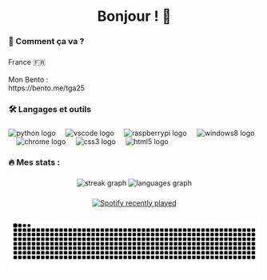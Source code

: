 <h1 align="center">Bonjour ! 👋</h1>

###

<h3 align="left">🚀  Comment ça va ?</h3>

###

<p align="left">France 🇫🇷<br><br>Mon Bento :<br>https://bento.me/tga25</p>

###

<h3 align="left">🛠 Langages et outils</h3>

###

<div align="left">
  <img src="https://cdn.jsdelivr.net/gh/devicons/devicon/icons/python/python-original.svg" height="40" alt="python logo"  />
  <img width="12" />
  <img src="https://cdn.jsdelivr.net/gh/devicons/devicon/icons/vscode/vscode-original.svg" height="40" alt="vscode logo"  />
  <img width="12" />
  <img src="https://cdn.jsdelivr.net/gh/devicons/devicon/icons/raspberrypi/raspberrypi-original.svg" height="40" alt="raspberrypi logo"  />
  <img width="12" />
  <img src="https://cdn.jsdelivr.net/gh/devicons/devicon/icons/windows8/windows8-original.svg" height="40" alt="windows8 logo"  />
  <img width="12" />
  <img src="https://cdn.jsdelivr.net/gh/devicons/devicon/icons/chrome/chrome-original.svg" height="40" alt="chrome logo"  />
  <img width="12" />
  <img src="https://cdn.jsdelivr.net/gh/devicons/devicon/icons/css3/css3-original.svg" height="40" alt="css3 logo"  />
  <img width="12" />
  <img src="https://cdn.jsdelivr.net/gh/devicons/devicon/icons/html5/html5-original.svg" height="40" alt="html5 logo"  />
</div>

###

<h3 align="left">🔥   Mes stats :</h3>

###

<div align="center">
  <img src="https://streak-stats.demolab.com?user=TGA25dev&locale=fr&mode=daily&theme=dark&hide_border=false&border_radius=5&order=3" height="220" alt="streak graph"  />
  <img src="https://github-readme-stats.vercel.app/api/top-langs?username=TGA25dev&locale=fr&hide_title=false&layout=compact&card_width=320&langs_count=5&theme=dracula&hide_border=false&order=2" height="150" alt="languages graph"  />
</div>

###

<div align="left">
</div>

###

<div align="center">
  <a href="https://open.spotify.com/user/kllo1gcbjauzn95zypex5cy7a">
    <img src="https://spotify-recently-played-readme.vercel.app/api?user=kllo1gcbjauzn95zypex5cy7a&count=5" alt="Spotify recently played"  />
  </a>
</div>

###

<img src="https://raw.githubusercontent.com/TGA25dev/TGA25dev/output/snake.svg" alt="Snake animation" />

###
